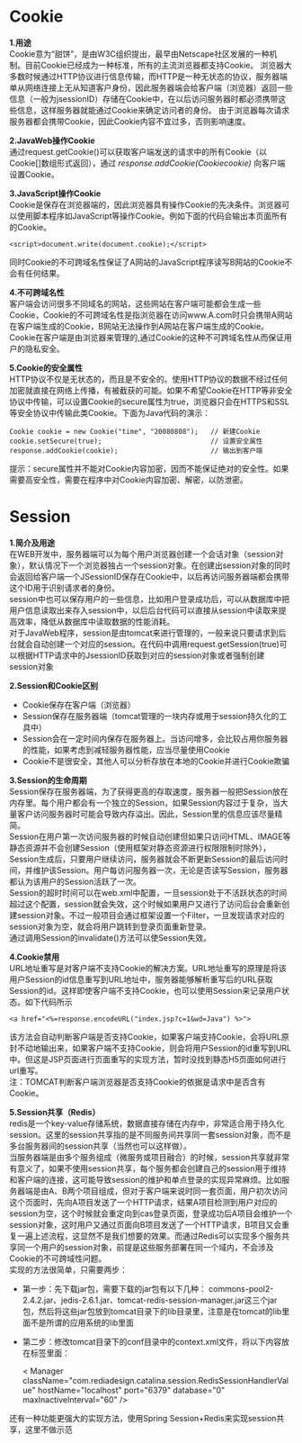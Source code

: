 ﻿# Cookie

**1.用途**  
Cookie意为“甜饼”，是由W3C组织提出，最早由Netscape社区发展的一种机制。目前Cookie已经成为一种标准，所有的主流浏览器都支持Cookie。
浏览器大多数时候通过HTTP协议进行信息传输，而HTTP是一种无状态的协议，服务器端单从网络连接上无从知道客户身份，因此服务器端会给客户端（浏览器）返回一些信息（一般为jsessionID）存储在Cookie中，在以后访问服务器时都必须携带这些信息，这样服务器就能通过Cookie来确定访问者的身份。
由于浏览器每次请求服务器都会携带Cookie，因此Cookie内容不宜过多，否则影响速度。  

**2.JavaWeb操作Cookie**  
通过request.getCookie()可以获取客户端发送的请求中的所有Cookie（以Cookie[]数组形式返回），通过 *response.addCookie(Cookiecookie)* 向客户端设置Cookie。  

**3.JavaScript操作Cookie**  
Cookie是保存在浏览器端的，因此浏览器具有操作Cookie的先决条件。浏览器可以使用脚本程序如JavaScript等操作Cookie。例如下面的代码会输出本页面所有的Cookie。

    <script>document.write(document.cookie);</script>

同时Cookie的不可跨域名性保证了A网站的JavaScript程序读写B网站的Cookie不会有任何结果。  

**4.不可跨域名性**  
客户端会访问很多不同域名的网站，这些网站在客户端可能都会生成一些Cookie，Cookie的不可跨域名性是指浏览器在访问www.A.com时只会携带A网站在客户端生成的Cookie，B网站无法操作到A网站在客户端生成的Cookie。
Cookie在客户端是由浏览器来管理的,通过Cookie的这种不可跨域名性从而保证用户的隐私安全。  

**5.Cookie的安全属性**  
HTTP协议不仅是无状态的，而且是不安全的。使用HTTP协议的数据不经过任何加密就直接在网络上传播，有被截获的可能。如果不希望Cookie在HTTP等非安全协议中传输，可以设置Cookie的secure属性为true，浏览器只会在HTTPS和SSL等安全协议中传输此类Cookie。下面为Java代码的演示：

    Cookie cookie = new Cookie("time", "20080808");   // 新建Cookie
    cookie.setSecure(true);                           // 设置安全属性
    response.addCookie(cookie);                       // 输出到客户端

提示：secure属性并不能对Cookie内容加密，因而不能保证绝对的安全性。如果需要高安全性，需要在程序中对Cookie内容加密、解密，以防泄密。


# Session

**1.简介及用途**  
在WEB开发中，服务器端可以为每个用户浏览器创建一个会话对象（session对象），默认情况下一个浏览器独占一个session对象。在创建出session对象的同时会返回给客户端一个JSessionID保存在Cookie中，以后再访问服务器端都会携带这个ID用于识别请求者的身份。  
session中也可以保存用户的一些信息，比如用户登录成功后，可以从数据库中把用户信息读取出来存入session中，以后后台代码可以直接从session中读取来提高效率，降低从数据库中读取数据的性能消耗。  
对于JavaWeb程序，session是由tomcat来进行管理的，一般来说只要请求到后台就会自动创建一个对应的session。在代码中调用request.getSession(true)可以根据HTTP请求中的JsessionID获取到对应的session对象或者强制创建session对象  

**2.Session和Cookie区别**  

 - Cookie保存在客户端（浏览器）
 - Session保存在服务器端（tomcat管理的一块内存或用于session持久化的工具中）
 - Session会在一定时间内保存在服务器上。当访问增多，会比较占用你服务器的性能，如果考虑到减轻服务器性能，应当尽量使用Cookie
 - Cookie不是很安全，其他人可以分析存放在本地的Cookie并进行Cookie欺骗

**3.Session的生命周期**  
Session保存在服务器端，为了获得更高的存取速度，服务器一般把Session放在内存里。每个用户都会有一个独立的Session，如果Session内容过于复杂，当大量客户访问服务器时可能会导致内存溢出。因此，Session里的信息应该尽量精简。  
Session在用户第一次访问服务器的时候自动创建但如果只访问HTML、IMAGE等静态资源并不会创建Session（使用框架对静态资源进行权限限制时除外），Session生成后，只要用户继续访问，服务器就会不断更新Session的最后访问时间，并维护该Session。用户每访问服务器一次，无论是否读写Session，服务器都认为该用户的Session活跃了一次。  
Session的超时时间可以在web.xml中配置，一旦session处于不活跃状态的时间超过这个配置，session就会失效，这个时候如果用户又进行了访问后台会重新创建session对象。不过一般项目会通过框架设置一个Filter，一旦发现请求对应的session对象为空，就会将用户跳转到登录页面重新登录。  
通过调用Session的invalidate()方法可以使Session失效。  

**4.Cookie禁用**  
URL地址重写是对客户端不支持Cookie的解决方案。URL地址重写的原理是将该用户Session的id信息重写到URL地址中，服务器能够解析重写后的URL获取Session的id。这样即使客户端不支持Cookie，也可以使用Session来记录用户状态。如下代码所示

    <a href="<%=response.encodeURL("index.jsp?c=1&wd=Java") %>"> 

该方法会自动判断客户端是否支持Cookie，如果客户端支持Cookie，会将URL原封不动地输出来，如果客户端不支持Cookie，则会将用户Session的id重写到URL中。但这是JSP页面进行页面重写的实现方法，暂时没找到静态H5页面如何进行url重写。  
注：TOMCAT判断客户端浏览器是否支持Cookie的依据是请求中是否含有Cookie。    

**5.Session共享（Redis）**  
redis是一个key-value存储系统，数据直接存储在内存中，非常适合用于持久化session。这里的session共享指的是不同服务间共享同一套session对象，而不是多台服务器间的session共享（当然也可以这样做）。  
当服务器端是由多个服务组成（微服务或项目融合）的时候，session共享就非常有意义了，如果不使用session共享，每个服务都会创建自己的session用于维持和客户端的连接，这可能导致session的维护和单点登录的实现异常麻烦。比如服务器端是由A、B两个项目组成，但对于客户端来说时同一套页面，用户初次访问这个页面时，先向A项目发送了一个HTTP请求，结果A项目检测到用户对应的session为空，这个时候就会重定向到cas登录页面，登录成功后A项目会维护一个session对象，这时用户又通过页面向B项目发送了一个HTTP请求，B项目又会重复一遍上述流程，这显然不是我们想要的效果。而通过Redis可以实现多个服务共享同一个用户的session对象，前提是这些服务部署在同一个域内，不会涉及Cookie的不可跨域性问题。  
实现的方法很简单，只需要两步：  

 - 第一步：先下载jar包，需要下载的jar包有以下几种：
   commons-pool2-2.4.2.jar、jedis-2.6.1.jar、tomcat-redis-session-manager.jar这三个jar包，然后将这些jar包放到tomcat目录下的lib目录里，注意是在tomcat的lib里面不是所谓的应用系统的lib里面
 - 第二步：修改tomcat目录下的conf目录中的context.xml文件，将以下内容放在标签里面：

     < Manager 
    className="com.rediadesign.catalina.session.RedisSessionHandlerValue" 
    hostName="localhost" 
    port="6379" 
    database="0"
    maxInactiveInterval="60" />

还有一种功能更强大的实现方法，使用Spring Session+Redis来实现session共享，这里不做示范  


